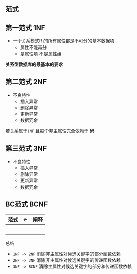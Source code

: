 ## 范式

## 第一范式 1NF

- 一个关系模式R 的所有属性都是不可分的基本数据项
  - 属性不能再分
  - 是属性项 不是属性组

**关系型数据库的最基本的要求**



## 第二范式 2NF

- 不良特性
  - 插入异常
  - 删除异常
  - 更新异常
  - 数据冗余

若关系属于`1NF` 且每个非主属性完全依赖于 **码**



## 第三范式 3NF

- 不良特性
  - 插入异常
  - 删除异常
  - 更新异常
  - 数据冗余



## BC范式 BCNF







| 范式 | <-   | 阐释 |
| ---- | ---- | ---- |
|      |      |      |
|      |      |      |
|      |      |      |
|      |      |      |
|      |      |      |



总结

- `1NF -> 2NF` 消除非主属性对候选关键字的部分函数依赖
- `2NF -> 3NF` 消除非主属性对候选关键字的传递函数依赖
- `3NF -> BCNF` 消除主属性对候选关键字的部分和传递函数依赖